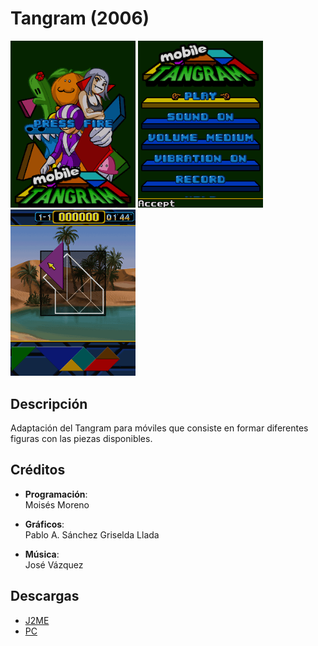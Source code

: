 # Tangram (2006)
[<img src="screenshots/Tangram_title.png" width="200"/>](screenshots/Tangram_title.png)
[<img src="screenshots/Tangram_menu.png" width="200"/>](screenshots/Tangram_menu.png)
[<img src="screenshots/Tangram_game.png" width="200"/>](screenshots/Tangram_game.png)

## Descripción
Adaptación del Tangram para móviles que consiste en formar diferentes figuras con las piezas disponibles.

## Créditos
- **Programación**:<br>
Moisés Moreno

- **Gráficos**:<br>
Pablo A. Sánchez
Griselda Llada

- **Música**:<br>
José Vázquez

## Descargas
- [J2ME](jars/j2me/Tangram_240x320.jar?raw=true)
- [PC](jars/pc/Tangram.jar?raw=true)